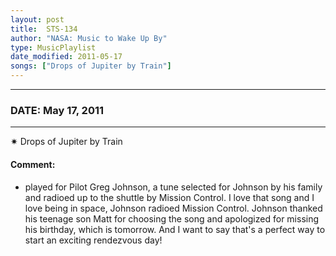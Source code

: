 ```yaml
---
layout: post
title:  STS-134
author: "NASA: Music to Wake Up By"
type: MusicPlaylist
date_modified: 2011-05-17
songs: ["Drops of Jupiter by Train"]
---
```


----
### DATE: May 17, 2011
----
✷ Drops of Jupiter by Train

#### Comment:
* played for Pilot Greg Johnson, a tune selected for Johnson by his family and radioed up to the shuttle by Mission Control. I love that song and I love being in space, Johnson radioed Mission Control. Johnson thanked his teenage son Matt for choosing the song and apologized for missing his birthday, which is tomorrow. And I want to say that's a perfect way to start an exciting rendezvous day!



<br/>
<center>
	<a target="_blank"
	   href="https://twitter.com/intent/tweet?hashtags=Space,NASA,Playlist,NASAWakeupCalls,SpaceProgram&text={{ page.author}}, '{{ page.songs.first }}' {{ page.title }}, {{ page.date | date: '%B %d, %Y' }}. {{ site.url }}{{ page.url }}&via=nasawakeupcalls"><i class="fab fa-twitter" alt="Tweet this page" style="font-size: 1.3em;"></i></a>
	&nbsp; 	<i class="fas fa-user-astronaut" style="font-size: 1.5em;"></i> &nbsp;
    <a id="custom_amazon_link"
       type="amzn" search="#"
       category="popular music">
    <i class="fab fa-amazon" style="font-size: 1.3em;"></i></a>
</center>

<!-- Randomly resolve an individual entry from a song array -->
<script src="/assets/javascript/seedrandom.min.js"></script>
<script>
  var wake_me_up = ["Drops of Jupiter by Train"];
  var prng = new Math.seedrandom();
  function randomSong() {
    song = wake_me_up[Math.floor(Math.random() * wake_me_up.length)];
    var amazon_link = document.getElementById("custom_amazon_link");
    amazon_link.setAttribute("search", song);
  }
  window.onload = randomSong();
</script>
